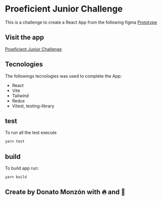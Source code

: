# Proeficient Junior Challenge

This is a challenge to create a React App from the following figma
[Prototype](https://www.figma.com/file/77PMXyRGAnT88URIpfWR3J/Frontend-Challenge-1.1?node-id=0%3A1&t=qZCt9ht4uiuxp6L5-0)

## Visit the app
[Proeficient Junior Challenge](https://kreator-97.github.io/proeficient-junior-challenge/)

## Tecnologies
The followings tecnologies was used to complete the App:

- React
- Vite
- Tailwind
- Redux
- Vitest, testing-library

## test
To run all the test execute
```bash
yarn test
```

## build
To build app run:
```bash
yarn build
```

## Create by Donato Monzón with 🔥 and 💓
